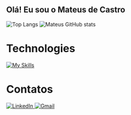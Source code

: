 ## Olá! Eu sou o Mateus de Castro

![Top Langs](https://github-readme-stats.vercel.app/api/top-langs/?username=MateusDeCastro&layout=compact&theme=tokyonight&langs_count=10&card_width=335)
![Mateus GitHub stats](https://github-readme-stats.vercel.app/api?username=MateusDeCastro&show_icons=true&theme=tokyonight&card_width=300)

# Technologies 

 [![My Skills](https://skillicons.dev/icons?i=py,django,bootstrap,html,css)](https://skillicons.dev)
 
# Contatos
<a href="https://www.linkedin.com/in/mateus-aranha" target="_blank">
  <img src="https://img.shields.io/badge/LinkedIn-0A66C2?style=for-the-badge&logo=linkedin&logoColor=white" alt="LinkedIn">
</a>
<a href="mailto:mateuscfaranha@gmail.com?subject=Assunto%20do%20Email&body=Corpo%20do%20email">
  <img src="https://img.shields.io/badge/Gmail-D14836?style=for-the-badge&logo=gmail&logoColor=white" alt="Gmail">
</a>
